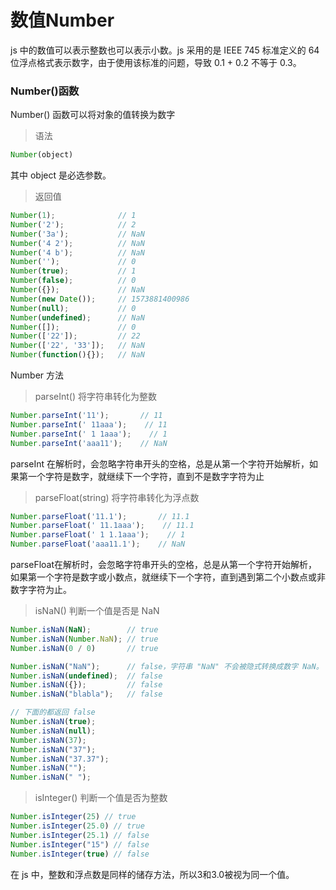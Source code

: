 # 数值Number

js 中的数值可以表示整数也可以表示小数。js 采用的是 IEEE 745 标准定义的 64 位浮点格式表示数字，由于使用该标准的问题，导致 0.1 + 0.2 不等于 0.3。

### Number()函数
Number() 函数可以将对象的值转换为数字

> 语法 

``` javascript
Number(object)
```
其中 object 是必选参数。

> 返回值

``` javascript
Number(1);              // 1
Number('2');            // 2
Number('3a');           // NaN
Number('4 2');          // NaN
Number('4 b');          // NaN
Number('');             // 0
Number(true);           // 1
Number(false);          // 0
Number({});             // NaN
Number(new Date());     // 1573881400986
Number(null);           // 0
Number(undefined);      // NaN
Number([]);             // 0
Number(['22']);         // 22
Number(['22', '33']);   // NaN
Number(function(){});   // NaN
```

Number 方法

> parseInt()    将字符串转化为整数

``` javascript
Number.parseInt('11');       // 11
Number.parseInt(' 11aaa');    // 11
Number.parseInt(' 1 1aaa');    // 1
Number.parseInt('aaa11');    // NaN
``` 
parseInt 在解析时，会忽略字符串开头的空格，总是从第一个字符开始解析，如果第一个字符是数字，就继续下一个字符，直到不是数字字符为止

> parseFloat(string)  将字符串转化为浮点数

``` javascript
Number.parseFloat('11.1');       // 11.1
Number.parseFloat(' 11.1aaa');    // 11.1
Number.parseFloat(' 1 1.1aaa');    // 1
Number.parseFloat('aaa11.1');    // NaN
``` 
parseFloat在解析时，会忽略字符串开头的空格，总是从第一个字符开始解析，如果第一个字符是数字或小数点，就继续下一个字符，直到遇到第二个小数点或非数字字符为止。

> isNaN() 判断一个值是否是 NaN

```javascript
Number.isNaN(NaN);        // true
Number.isNaN(Number.NaN); // true
Number.isNaN(0 / 0)       // true

Number.isNaN("NaN");      // false，字符串 "NaN" 不会被隐式转换成数字 NaN。
Number.isNaN(undefined);  // false
Number.isNaN({});         // false
Number.isNaN("blabla");   // false

// 下面的都返回 false
Number.isNaN(true);
Number.isNaN(null);
Number.isNaN(37);
Number.isNaN("37");
Number.isNaN("37.37");
Number.isNaN("");
Number.isNaN(" ");
```

> isInteger() 判断一个值是否为整数

```javascript
Number.isInteger(25) // true
Number.isInteger(25.0) // true
Number.isInteger(25.1) // false
Number.isInteger("15") // false
Number.isInteger(true) // false
```
在 js 中，整数和浮点数是同样的储存方法，所以3和3.0被视为同一个值。


